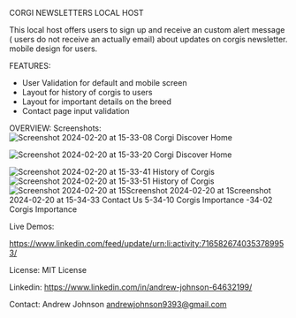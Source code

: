 CORGI NEWSLETTERS LOCAL HOST

This local host offers users to sign up and receive an custom alert message ( users do not receive an actually email) about updates 
on corgis newsletter. mobile design for users. 

FEATURES: 
- User Validation for default and mobile screen
- Layout for history of corgis to users
- Layout for important details on the breed
- Contact page input validation

OVERVIEW:
Screenshots:![Screenshot 2024-02-20 at 15-33-08 Corgi Discover Home](https://github.com/jesusfaithandwordisinmyheartalways/corginewsletter/assets/90214404/44de267d-5fac-4830-bf42-197f3fa9e9d1)

![Screenshot 2024-02-20 at 15-33-20 Corgi Discover Home](https://github.com/jesusfaithandwordisinmyheartalways/corginewsletter/assets/90214404/b77a4492-cafe-4be5-a378-d56b36de9ef7)

![Screenshot 2024-02-20 at 15-33-41 History of Corgis](https://github.com/jesusfaithandwordisinmyheartalways/corginewsletter/assets/90214404/60306f8d-3b75-4540-a0a0-04f963b57ba2)
![Screenshot 2024-02-20 at 15-33-51 History of Corgis](https://github.com/jesusfaithandwordisinmyheartalways/corginewsletter/assets/90214404/3144ac5d-0f5f-4aa9-8572-ea343b8c19a7)
![Screenshot 2024-02-20 at 15![Screenshot 2024-02-20 at 1![Screenshot 2024-02-20 at 15-34-33 Contact Us](https://github.com/jesusfaithandwordisinmyheartalways/corginewsletter/assets/90214404/87e12754-3b14-4d16-ae05-705874c565bb)
5-34-10 Corgis Importance](https://github.com/jesusfaithandwordisinmyheartalways/corginewsletter/assets/90214404/60cd75b8-6285-454c-9165-a2e2d0b36d6c)
-34-02 Corgis Importance](https://github.com/jesusfaithandwordisinmyheartalways/corginewsletter/assets/90214404/b2c1924b-3b3b-4d6d-9629-8834a189ca29)


Live Demos: 

https://www.linkedin.com/feed/update/urn:li:activity:7165826740353789953/


License:
MIT License

Linkedin:
https://www.linkedin.com/in/andrew-johnson-64632199/

Contact:
Andrew Johnson
andrewjohnson9393@gmail.com 

